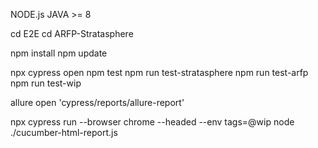 NODE.js
JAVA >= 8 

cd E2E
cd ARFP-Stratasphere

npm install
npm update

npx cypress open
npm test
npm run test-stratasphere
npm run test-arfp
npm run test-wip

allure open 'cypress/reports/allure-report'

npx cypress run --browser chrome --headed --env tags=@wip
node ./cucumber-html-report.js